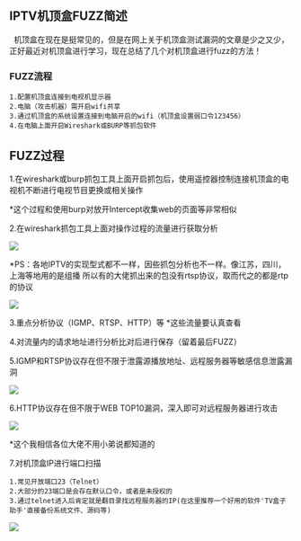 ## IPTV机顶盒FUZZ简述

   机顶盒在现在是挺常见的，但是在网上关于机顶盒测试漏洞的文章是少之又少，正好最近对机顶盒进行学习，现在总结了几个对机顶盒进行fuzz的方法！
  


### FUZZ流程

```
1.配置机顶盒连接到电视机显示器
2.电脑（攻击机器）需开启wifi共享
3.通过机顶盒的系统设置连接到电脑开启的wifi（机顶盒设置弱口令123456）
4.在电脑上面开启Wireshark或BURP等抓包软件
```

## FUZZ过程
1.在wireshark或burp抓包工具上面开启抓包后，使用遥控器控制连接机顶盒的电视机不断进行电视节目更换或相关操作

*这个过程和使用burp对放开Intercept收集web的页面等非常相似


2.在wireshark抓包工具上面对操作过程的流量进行获取分析

<img src="http://upload.ouliu.net/i/20171115171008lwigc.png"  />

*PS：各地IPTV的实现型式都不一样，因些抓包分析也不一样。像江苏，四川，上海等地用的是组播 所以有的大佬抓出来的包没有rtsp协议，取而代之的都是rtp的协议

<img src="http://upload.ouliu.net/i/20171115194947bwj6m.jpeg"  />



3.重点分析协议（IGMP、RTSP、HTTP）等
*这些流量要认真查看




4.对流量内的请求地址进行分析比对后进行保存（留着最后FUZZ）


5.IGMP和RTSP协议存在但不限于泄露源播放地址、远程服务器等敏感信息泄露漏洞

<img src="http://upload.ouliu.net/i/2017111517085897w2o.jpeg"  />


6.HTTP协议存在但不限于WEB TOP10漏洞，深入即可对远程服务器进行攻击

<img src="http://upload.ouliu.net/i/20171115170656ryiki.png"  />

*这个我相信各位大佬不用小弟说都知道的



7.对机顶盒IP进行端口扫描

```
1.常见开放端口23（Telnet）
2.大部分的23端口是会存在默认口令，或者是未授权的
3.通过telnet进入后肯定就是翻目录找远程服务器的IP(在这里推荐一个好用的软件'TV盒子助手'直接备份系统文件、源码等)
```
<img src="http://upload.ouliu.net/i/20171115200822ueawm.png"  />
